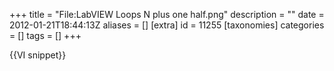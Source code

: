 +++
title = "File:LabVIEW Loops N plus one half.png"
description = ""
date = 2012-01-21T18:44:13Z
aliases = []
[extra]
id = 11255
[taxonomies]
categories = []
tags = []
+++

{{VI snippet}}
